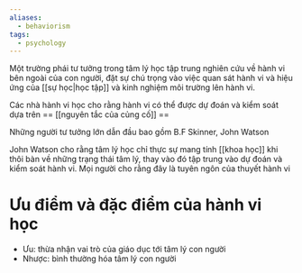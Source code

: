 ```yaml
---
aliases:
  - behaviorism
tags:
  - psychology
---
```

Một trường phái tư tưởng trong tâm lý học tập trung nghiên cứu về hành vi bên ngoài của con người, đặt sự chú trọng vào việc quan sát hành vi và hiệu ứng của [[sự học|học tập]] và kinh nghiệm môi trường lên hành vi. 

Các nhà hành vi học cho rằng hành vi có thể được dự đoán và kiểm soát dựa trên == [[nguyên tắc của củng cố]] ==
<!--SR:!2025-03-11,3,250-->

Những người tư tưởng lớn dẫn đầu bao gồm B.F Skinner, John Watson

John Watson cho rằng tâm lý học chỉ thực sự mang tính [[khoa học]] khi thôi bàn về những trạng thái tâm lý, thay vào đó tập trung vào dự đoán và kiểm soát hành vi. Mọi người cho rằng đây là tuyên ngôn của thuyết hành vi

# Ưu điểm và đặc điểm của hành vi học 
- Ưu: thừa nhận vai trò của giáo dục tới tâm lý con người 
- Nhược: bình thường hóa tâm lý con người 
